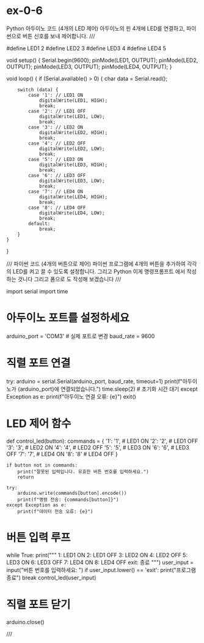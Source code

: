 # ex-0-6
Python
아두이노 코드 (4개의 LED 제어)
아두이노의 핀 4개에 LED를 연결하고, 파이썬으로 버튼 신호를 보내 제어합니다.
///

#define LED1 2
#define LED2 3
#define LED3 4
#define LED4 5

void setup() {
    Serial.begin(9600);
    pinMode(LED1, OUTPUT);
    pinMode(LED2, OUTPUT);
    pinMode(LED3, OUTPUT);
    pinMode(LED4, OUTPUT);
}

void loop() {
    if (Serial.available() > 0) {
        char data = Serial.read();

        switch (data) {
            case '1': // LED1 ON
                digitalWrite(LED1, HIGH);
                break;
            case '2': // LED1 OFF
                digitalWrite(LED1, LOW);
                break;
            case '3': // LED2 ON
                digitalWrite(LED2, HIGH);
                break;
            case '4': // LED2 OFF
                digitalWrite(LED2, LOW);
                break;
            case '5': // LED3 ON
                digitalWrite(LED3, HIGH);
                break;
            case '6': // LED3 OFF
                digitalWrite(LED3, LOW);
                break;
            case '7': // LED4 ON
                digitalWrite(LED4, HIGH);
                break;
            case '8': // LED4 OFF
                digitalWrite(LED4, LOW);
                break;
            default:
                break;
        }
    }
}


///
파이썬 코드 (4개의 버튼으로 제어)
파이썬 프로그램에 4개의 버튼을 추가하여 각각의 LED를 켜고 끌 수 있도록 설정합니다.
그리고 Python 이게 명령프롬프트 에서 작성 하는 것니다 그리고 폼으로 도 작성해 보겠습니다
///

import serial
import time

# 아두이노 포트를 설정하세요
arduino_port = 'COM3'  # 실제 포트로 변경
baud_rate = 9600

# 직렬 포트 연결
try:
    arduino = serial.Serial(arduino_port, baud_rate, timeout=1)
    print(f"아두이노가 {arduino_port}에 연결되었습니다.")
    time.sleep(2)  # 초기화 시간 대기
except Exception as e:
    print(f"아두이노 연결 오류: {e}")
    exit()

# LED 제어 함수
def control_led(button):
    commands = {
        '1': '1',  # LED1 ON
        '2': '2',  # LED1 OFF
        '3': '3',  # LED2 ON
        '4': '4',  # LED2 OFF
        '5': '5',  # LED3 ON
        '6': '6',  # LED3 OFF
        '7': '7',  # LED4 ON
        '8': '8'   # LED4 OFF
    }

    if button not in commands:
        print("잘못된 입력입니다. 유효한 버튼 번호를 입력하세요.")
        return

    try:
        arduino.write(commands[button].encode())
        print(f"명령 전송: {commands[button]}")
    except Exception as e:
        print(f"데이터 전송 오류: {e}")

# 버튼 입력 루프
while True:
    print("""
    1: LED1 ON    2: LED1 OFF
    3: LED2 ON    4: LED2 OFF
    5: LED3 ON    6: LED3 OFF
    7: LED4 ON    8: LED4 OFF
    exit: 종료
    """)
    user_input = input("버튼 번호를 입력하세요: ")
    if user_input.lower() == 'exit':
        print("프로그램 종료")
        break
    control_led(user_input)

# 직렬 포트 닫기
arduino.close()


///
